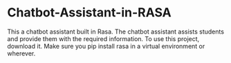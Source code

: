 # Chatbot-Assistant-in-RASA
This a chatbot assistant built in Rasa. The chatbot assistant assists students and provide them with the required information.
To use this project, download it.
Make sure you pip install rasa in a virtual environment or wherever.
